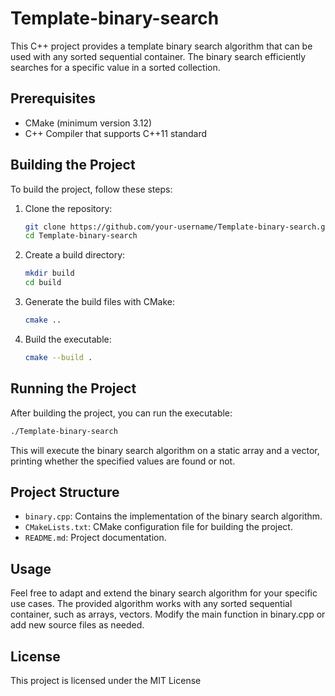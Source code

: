 # Template-binary-search

This C++ project provides a template binary search algorithm that can be used with any sorted sequential container. The binary search efficiently searches for a specific value in a sorted collection.

## Prerequisites

- CMake (minimum version 3.12)
- C++ Compiler that supports C++11 standard

## Building the Project

To build the project, follow these steps:

1. Clone the repository:

    ```bash
    git clone https://github.com/your-username/Template-binary-search.git
    cd Template-binary-search
    ```

2. Create a build directory:

    ```bash
    mkdir build
    cd build
    ```

3. Generate the build files with CMake:

    ```bash
    cmake ..
    ```

4. Build the executable:

    ```bash
    cmake --build .
    ```

## Running the Project

After building the project, you can run the executable:

```bash
./Template-binary-search
```

This will execute the binary search algorithm on a static array and a vector, printing whether the specified values are found or not.

## Project Structure

* `binary.cpp`: Contains the implementation of the binary search algorithm.
* `CMakeLists.txt`: CMake configuration file for building the project.
* `README.md`: Project documentation.

## Usage

Feel free to adapt and extend the binary search algorithm for your specific use cases. The provided algorithm works with any sorted sequential container, such as arrays, vectors. Modify the main function in binary.cpp or add new source files as needed.

## License

This project is licensed under the MIT License